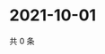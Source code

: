 # 2021-10-01

共 0 条

<!-- BEGIN WEIBO -->
<!-- 最后更新时间 Fri Oct 01 2021 09:59:14 GMT+0800 (China Standard Time) -->

<!-- END WEIBO -->
